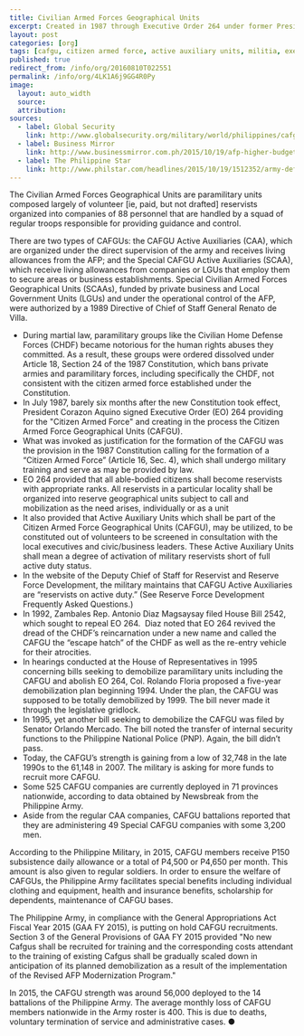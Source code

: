 ```yaml
---
title: Civilian Armed Forces Geographical Units
excerpt: Created in 1987 through Executive Order 264 under former President Corazon Aquino, the Civilian Armed Forces Geographical Units. CAFGUs are paramilitary units composed largely of volunteer reservists.
layout: post
categories: [org]
tags: [cafgu, citizen armed force, active auxiliary units, militia, executive order 264]
published: true
redirect_from: /info/org/20160810T022551
permalink: /info/org/4LK1A6j9GG4R0Py
image:
  layout: auto_width
  source: 
  attribution: 
sources:
  - label: Global Security
    link: http://www.globalsecurity.org/military/world/philippines/cafgu.htm
  - label: Business Mirror
    link: http://www.businessmirror.com.ph/2015/10/19/afp-higher-budget-for-cafgu-allowance-not-recruitment/
  - label: The Philippine Star
    link: http://www.philstar.com/headlines/2015/10/19/1512352/army-defends-increase-cafgu-budget-amid-lumad-killings
---
```


The Civilian Armed Forces Geographical Units are paramilitary units composed largely of volunteer [ie, paid, but not drafted] reservists organized into companies of 88 personnel that are handled by a squad of regular troops responsible for providing guidance and control.

There are two types of CAFGUs: the CAFGU Active Auxiliaries (CAA), which are organized under the direct supervision of the army and receives living allowances from the AFP; and the Special CAFGU Active Auxiliaries (SCAA), which receive living allowances from companies or LGUs that employ them to secure areas or business establishments. Special Civilian Armed Forces Geographical Units (SCAAs), funded by private business and Local Government Units (LGUs) and under the operational control of the AFP, were authorized by a 1989 Directive of Chief of Staff General Renato de Villa.

* During martial law, paramilitary groups like the Civilian Home Defense Forces (CHDF) became notorious for the human rights abuses they committed. As a result, these groups were ordered dissolved under Article 18, Section 24 of the 1987 Constitution, which bans private armies and paramilitary forces, including specifically the CHDF, not consistent with the citizen armed force established under the Constitution.
* In July 1987, barely six months after the new Constitution took effect, President Corazon Aquino signed Executive Order (EO) 264 providing for the "Citizen Armed Force" and creating in the process the Citizen Armed Force Geographical Units (CAFGU).
* What was invoked as justification for the formation of the CAFGU was the provision in the 1987 Constitution calling for the formation of a &ldquo;Citizen Armed Force&rdquo; (Article 16, Sec. 4), which shall undergo military training and serve as may be provided by law.
* EO 264 provided that all able-bodied citizens shall become reservists with appropriate ranks. All reservists in a particular locality shall be organized into reserve geographical units subject to call and mobilization as the need arises, individually or as a unit
* It also provided that Active Auxiliary Units which shall be part of the Citizen Armed Force Geographical Units (CAFGU), may be utilized, to be constituted out of volunteers to be screened in consultation with the local executives and civic/business leaders. These Active Auxiliary Units shall mean a degree of activation of military reservists short of full active duty status.
* In the website of the Deputy Chief of Staff for Reservist and Reserve Force Development, the military maintains that CAFGU Active Auxiliaries are &ldquo;reservists on active duty.&rdquo; (See Reserve Force Development Frequently Asked Questions.)
* In 1992, Zambales Rep. Antonio Diaz Magsaysay filed House Bill 2542, which sought to repeal EO 264.&nbsp; Diaz noted that EO 264 revived the dread of the CHDF&rsquo;s reincarnation under a new name and called the CAFGU the &ldquo;escape hatch&rdquo; of the CHDF as well as the re-entry vehicle for their atrocities.
* In hearings conducted at the House of Representatives in 1995 concerning bills seeking to demobilize paramilitary units including the CAFGU and abolish EO 264, Col. Rolando Floria proposed a five-year demobilization plan beginning 1994. Under the plan, the CAFGU was supposed to be totally demobilized by 1999. The bill never made it through the legislative gridlock.
* In 1995, yet another bill seeking to demobilize the CAFGU was filed by Senator Orlando Mercado. The bill noted the transfer of internal security functions to the Philippine National Police (PNP). Again, the bill didn&rsquo;t pass.
* Today, the CAFGU&rsquo;s strength is gaining from a low of 32,748 in the late 1990s to the 61,148 in 2007. The military is asking for more funds to recruit more CAFGU.
* Some 525 CAFGU companies are currently deployed in 71 provinces nationwide, according to data obtained by Newsbreak from the Philippine Army.
* Aside from the regular CAA companies, CAFGU battalions reported that they are administering 49 Special CAFGU companies with some 3,200 men.

According to the Philippine Military, in 2015, CAFGU members receive P150 subsistence daily allowance or a total of P4,500 or P4,650 per month. This amount is also given to regular soldiers. In order to ensure the welfare of CAFGUs, the Philippine Army facilitates special benefits including individual clothing and equipment, health and insurance benefits, scholarship for dependents, maintenance of CAFGU bases.

The Philippine Army, in compliance with the General Appropriations Act Fiscal Year 2015 (GAA FY 2015), is putting on hold CAFGU recruitments. Section 3 of the General Provisions of GAA FY 2015 provided "No new Cafgus shall be recruited for training and the corresponding costs attendant to the training of existing Cafgus shall be gradually scaled down in anticipation of its planned demobilization as a result of the implementation of the Revised AFP Modernization Program."

In 2015, the CAFGU strength was around 56,000 deployed to the 14 battalions of the Philippine Army. The average monthly loss of CAFGU members nationwide in the Army roster is 400. This is due to deaths, voluntary termination of service and administrative cases.
&#x25cf;
